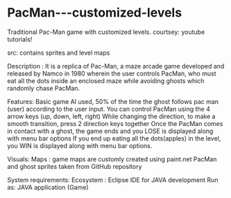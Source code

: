 # PacMan---customized-levels
Traditional Pac-Man game with customized levels.
courtsey: youtube tutorials!

src: contains sprites and level maps
 
Description :  It is a replica of Pac-Man, a maze arcade game developed and released by Namco in 1980 wherein the user controls PacMan, who must eat all the dots inside an enclosed maze while avoiding ghosts which randomly chase PacMan. 
 
Features:
Basic game AI used, 50% of the time the ghost follows pac man (user) according to the user input.
You can control PacMan using the 4 arrow keys (up, down, left, right)
While changing the direction, to make a smooth transition, press 2 direction keys together
Once the PacMan comes in contact with a ghost, the game ends and you LOSE is displayed along with menu bar options
If you end up eating all the dots(apples) in the level, you WIN is displayed along with menu bar options.
 
Visuals:
Maps : game maps are customly created using paint.net
PacMan and ghost sprites taken from GitHub repository
  
System requirements:
Ecosystem : Eclipse IDE for JAVA development
Run as: JAVA application (Game)
 

